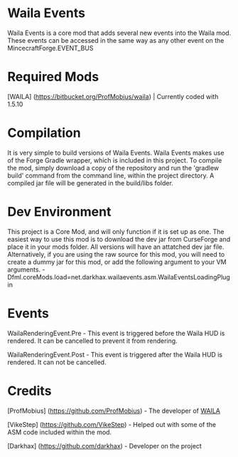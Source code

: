 Waila Events
=====
Waila Events is a core mod that adds several new events into the Waila mod. These events can be accessed in the same way as any other event on the MincecraftForge.EVENT_BUS

Required Mods
=============
[WAILA] (https://bitbucket.org/ProfMobius/waila) | Currently coded with 1.5.10

Compilation
===========
It is very simple to build versions of Waila Events. Waila Events makes use of the Forge Gradle wrapper, which is included in this project. To compile the mod, simply download a copy of the repository and run the 'gradlew build' command from the command line, within the project directory. A compiled jar file will be generated in the build/libs folder.

Dev Environment
===============
This project is a Core Mod, and will only function if it is set up as one. The easiest way to use this mod is to download the dev jar from CurseForge and place it in your mods folder. All versions will have an attatched dev jar file. Alternatively, if you are using the raw source for this mod, you will need to create a dummy jar for this mod, or add the following argument to your VM arguments. -Dfml.coreMods.load=net.darkhax.wailaevents.asm.WailaEventsLoadingPlugin 

Events
======
WailaRenderingEvent.Pre - This event is triggered before the Waila HUD is rendered. It can be cancelled to prevent it from rendering. 

WailaRenderingEvent.Post - This event is triggered after the Waila HUD is rendered. It can not be cancelled.

Credits
=======
[ProfMobius] (https://github.com/ProfMobius) - The developer of [WAILA](http://www.minecraftforum.net/topic/1846244-)

[VikeStep] (https://github.com/VikeStep) - Helped out with some of the ASM code included within the mod.

[Darkhax] (https://github.com/darkhax) - Developer on the project
